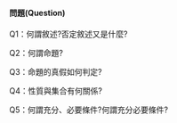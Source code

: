 #### 問題\(Question\)

Q1：何謂敘述?否定敘述又是什麼?

Q2：何謂命題?

Q3：命題的真假如何判定?

Q4：性質與集合有何關係?

Q5：何謂充分、必要條件?何謂充分必要條件?

